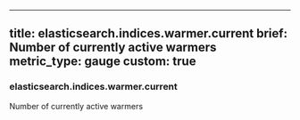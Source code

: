 
---
title: elasticsearch.indices.warmer.current
brief: Number of currently active warmers
metric_type: gauge
custom: true
---
### elasticsearch.indices.warmer.current

Number of currently active warmers
